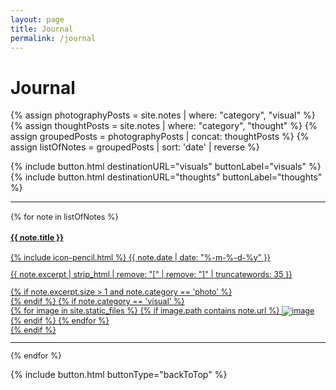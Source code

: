 ```yaml
---
layout: page
title: Journal
permalink: /journal
---
```


# Journal

{% assign photographyPosts = site.notes | where: "category", "visual" %}
{% assign thoughtPosts = site.notes | where: "category", "thought" %}
{% assign groupedPosts = photographyPosts | concat: thoughtPosts %}
{% assign listOfNotes = groupedPosts | sort: 'date' | reverse %}

<div id="journal">
    {% include button.html destinationURL="visuals" buttonLabel="visuals" %}
    {% include button.html destinationURL="thoughts" buttonLabel="thoughts" %}
    <hr style="margin-bottom:1rem;">
    <div class="list-preview" style="font-size: 0.9em">
    {% for note in listOfNotes %}
        <a class="internal-link list-link" href="{{ site.baseurl }}{{ note.url }}{%- if site.use_html_extension -%}.html{%- endif -%}">
            <div class="list-item">
                <h4>
                    {{ note.title }}
                </h4>
                <time datetime="{{ note.last_modified_at | date_to_xmlschema }}">
                    <span>{% include icon-pencil.html %} {{ note.date | date: "%-m-%-d-%y" }}</span>
                </time>
                <p style="font-size: 1em">{{ note.excerpt | strip_html | remove: "[" | remove: "]" | truncatewords: 35 }}</p>
                {% if note.excerpt.size > 1 and note.category == 'photo' %}
                <br>
                {% endif %}
                {% if note.category == 'visual' %}
                    <div class="photo-preview">
                        {% for image in site.static_files %}
                        {% if image.path contains note.url %}
                            <img class="photoessay" src="{{ site.baseurl }}{{ image.path }}" alt="image" />
                        {% endif %}
                        {% endfor %}
                    </div>
                {% endif %}
            </div>
        </a>
        <hr>
    {% endfor %}
    </div>
</div>

{% include button.html buttonType="backToTop" %}

<style>
    button {
        margin-top: 1rem;
    }
</style>